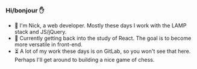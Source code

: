 ### Hi/bonjour :raised_hand:

- :evergreen_tree:  I'm Nick, a web developer. Mostly these days I work with the LAMP stack and JS/jQuery.
- :pencil:  Currently getting back into the study of React. The goal is to become more versatile in front-end.
- :hourglass_flowing_sand: A lot of my work these days is on GitLab, so you won't see that here. Perhaps I'll get around to building a nice game of chess.

<!--
**nlamo/nlamo** is a ✨ _special_ ✨ repository because its `README.md` (this file) appears on your GitHub profile.
-->
